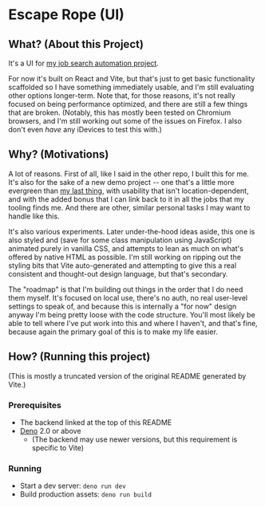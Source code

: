 # Escape Rope (UI)

## What? (About this Project)

It's a UI for [my job search automation project](https://github.com/chaosharmonic/escape-rope).

For now it's built on React and Vite, but that's just to get basic functionality scaffolded so I have something immediately usable, and I'm still evaluating other options longer-term. Note that, for those reasons, it's not really focused on being performance optimized, and there are still a few things that are broken. (Notably, this has mostly been tested on Chromium browsers, and I'm still working out some of the issues on Firefox. I also don't even *have* any iDevices to test this with.)

## Why? (Motivations)

A lot of reasons. First of all, like I said in the other repo, I built this for me. It's also for the sake of a new demo project -- one that's a little more evergreen than [my last thing](https://github.com/chaosharmonic/step-step-recollection), with usability that isn't location-dependent, and with the added bonus that I can link back to it in all the jobs that my tooling finds me. And there are other, similar personal tasks I may want to handle like this.

It's also various experiments. Later under-the-hood ideas aside, this one is also styled and (save for some class manipulation using JavaScript) animated purely in vanilla CSS, and attempts to lean as much on what's offered by native HTML as possible. I'm still working on ripping out the styling bits that Vite auto-generated and attempting to give this a real consistent and thought-out design language, but that's secondary.

The "roadmap" is that I'm building out things in the order that I do need them myself. It's focused on local use, there's no auth, no real user-level settings to speak of, and because this is internally a "for now" design anyway I'm being pretty loose with the code structure. You'll most likely be able to tell where I've put work into this and where I haven't, and that's fine, because again the primary goal of this is to make my life easier.

## How? (Running this project)

(This is mostly a truncated version of the original README generated by Vite.)

### Prerequisites

- The backend linked at the top of this README
- [Deno](https://deno.com/) 2.0 or above 
  - (The backend may use newer versions, but this requirement is specific to Vite)

### Running

- Start a dev server: `deno run dev`
- Build production assets: `deno run build`
